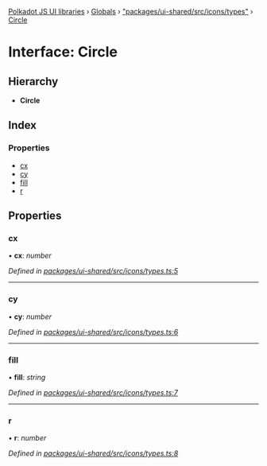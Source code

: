 [Polkadot JS UI libraries](../README.md) › [Globals](../globals.md) › ["packages/ui-shared/src/icons/types"](../modules/_packages_ui_shared_src_icons_types_.md) › [Circle](_packages_ui_shared_src_icons_types_.circle.md)

# Interface: Circle

## Hierarchy

* **Circle**

## Index

### Properties

* [cx](_packages_ui_shared_src_icons_types_.circle.md#cx)
* [cy](_packages_ui_shared_src_icons_types_.circle.md#cy)
* [fill](_packages_ui_shared_src_icons_types_.circle.md#fill)
* [r](_packages_ui_shared_src_icons_types_.circle.md#r)

## Properties

###  cx

• **cx**: *number*

*Defined in [packages/ui-shared/src/icons/types.ts:5](https://github.com/polkadot-js/ui/blob/262b8ad7/packages/ui-shared/src/icons/types.ts#L5)*

___

###  cy

• **cy**: *number*

*Defined in [packages/ui-shared/src/icons/types.ts:6](https://github.com/polkadot-js/ui/blob/262b8ad7/packages/ui-shared/src/icons/types.ts#L6)*

___

###  fill

• **fill**: *string*

*Defined in [packages/ui-shared/src/icons/types.ts:7](https://github.com/polkadot-js/ui/blob/262b8ad7/packages/ui-shared/src/icons/types.ts#L7)*

___

###  r

• **r**: *number*

*Defined in [packages/ui-shared/src/icons/types.ts:8](https://github.com/polkadot-js/ui/blob/262b8ad7/packages/ui-shared/src/icons/types.ts#L8)*
